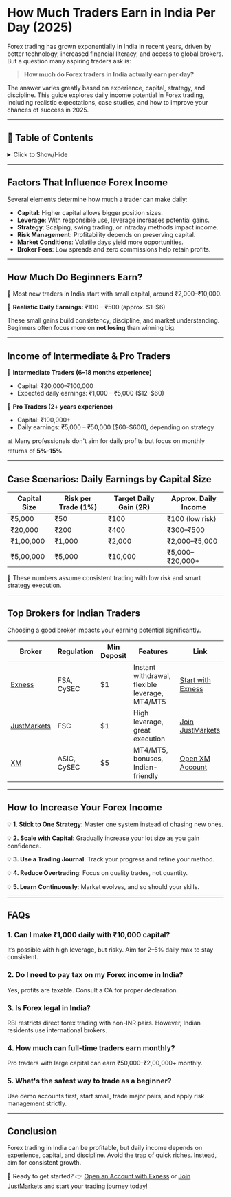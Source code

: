 # How Much Traders Earn in India Per Day (2025)

Forex trading has grown exponentially in India in recent years, driven by better technology, increased financial literacy, and access to global brokers. But a question many aspiring traders ask is:

> **How much do Forex traders in India actually earn per day?**

The answer varies greatly based on experience, capital, strategy, and discipline. This guide explores daily income potential in Forex trading, including realistic expectations, case studies, and how to improve your chances of success in 2025.

---

## 📌 Table of Contents

<details>
<summary>Click to Show/Hide</summary>

1. [Factors That Influence Forex Income](#factors-that-influence-forex-income)
2. [How Much Do Beginners Earn?](#how-much-do-beginners-earn)
3. [Income of Intermediate & Pro Traders](#income-of-intermediate--pro-traders)
4. [Case Scenarios: Daily Earnings by Capital Size](#case-scenarios-daily-earnings-by-capital-size)
5. [Top Brokers for Indian Traders](#top-brokers-for-indian-traders)
6. [How to Increase Your Forex Income](#how-to-increase-your-forex-income)
7. [FAQs](#faqs)
8. [Conclusion](#conclusion)

</details>

---

## Factors That Influence Forex Income

Several elements determine how much a trader can make daily:

* **Capital**: Higher capital allows bigger position sizes.
* **Leverage**: With responsible use, leverage increases potential gains.
* **Strategy**: Scalping, swing trading, or intraday methods impact income.
* **Risk Management**: Profitability depends on preserving capital.
* **Market Conditions**: Volatile days yield more opportunities.
* **Broker Fees**: Low spreads and zero commissions help retain profits.

---

## How Much Do Beginners Earn?

💼 Most new traders in India start with small capital, around ₹2,000–₹10,000.

🎯 **Realistic Daily Earnings:** ₹100 – ₹500 (approx. \$1–\$6)

These small gains build consistency, discipline, and market understanding. Beginners often focus more on **not losing** than winning big.

---

## Income of Intermediate & Pro Traders

🌱 **Intermediate Traders (6–18 months experience)**

* Capital: ₹20,000–₹100,000
* Expected daily earnings: ₹1,000 – ₹5,000 (\$12–\$60)

🌳 **Pro Traders (2+ years experience)**

* Capital: ₹100,000+
* Daily earnings: ₹5,000 – ₹50,000 (\$60–\$600), depending on strategy

📊 Many professionals don't aim for daily profits but focus on monthly returns of **5%–15%**.

---

## Case Scenarios: Daily Earnings by Capital Size

| Capital Size | Risk per Trade (1%) | Target Daily Gain (2R) | Approx. Daily Income |
| ------------ | ------------------- | ---------------------- | -------------------- |
| ₹5,000       | ₹50                 | ₹100                   | ₹100 (low risk)      |
| ₹20,000      | ₹200                | ₹400                   | ₹300–₹500            |
| ₹1,00,000    | ₹1,000              | ₹2,000                 | ₹2,000–₹5,000        |
| ₹5,00,000    | ₹5,000              | ₹10,000                | ₹5,000–₹20,000+      |

📌 These numbers assume consistent trading with low risk and smart strategy execution.

---

## Top Brokers for Indian Traders

Choosing a good broker impacts your earning potential significantly.

| Broker                                                     | Regulation  | Min Deposit | Features                                       | Link                                                                    |
| ---------------------------------------------------------- | ----------- | ----------- | ---------------------------------------------- | ----------------------------------------------------------------------- |
| [Exness](https://one.exnesstrack.org/a/english23)          | FSA, CySEC  | \$1         | Instant withdrawal, flexible leverage, MT4/MT5 | [Start with Exness](https://one.exnesstrack.org/a/english23)            |
| [JustMarkets](https://one.justmarkets.link/a/79iqw0j6nj)   | FSC         | \$1         | High leverage, great execution                 | [Join JustMarkets](https://one.justmarkets.link/a/79iqw0j6nj)           |
| [XM](https://clicks.pipaffiliates.com/c?c=589901&l=en&p=0) | ASIC, CySEC | \$5         | MT4/MT5, bonuses, Indian-friendly              | [Open XM Account](https://clicks.pipaffiliates.com/c?c=589901&l=en&p=0) |

---

## How to Increase Your Forex Income

💡 **1. Stick to One Strategy**: Master one system instead of chasing new ones.

💡 **2. Scale with Capital**: Gradually increase your lot size as you gain confidence.

💡 **3. Use a Trading Journal**: Track your progress and refine your method.

💡 **4. Reduce Overtrading**: Focus on quality trades, not quantity.

💡 **5. Learn Continuously**: Market evolves, and so should your skills.

---

## FAQs

### 1. Can I make ₹1,000 daily with ₹10,000 capital?

It’s possible with high leverage, but risky. Aim for 2–5% daily max to stay consistent.

### 2. Do I need to pay tax on my Forex income in India?

Yes, profits are taxable. Consult a CA for proper declaration.

### 3. Is Forex legal in India?

RBI restricts direct forex trading with non-INR pairs. However, Indian residents use international brokers.

### 4. How much can full-time traders earn monthly?

Pro traders with large capital can earn ₹50,000–₹2,00,000+ monthly.

### 5. What's the safest way to trade as a beginner?

Use demo accounts first, start small, trade major pairs, and apply risk management strictly.

---

## Conclusion

Forex trading in India can be profitable, but daily income depends on experience, capital, and discipline. Avoid the trap of quick riches. Instead, aim for consistent growth.

🚀 Ready to get started?
👉 [Open an Account with Exness](https://one.exnesstrack.org/a/english23) or [Join JustMarkets](https://one.justmarkets.link/a/79iqw0j6nj) and start your trading journey today!
